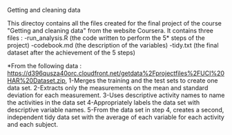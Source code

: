 
Getting and cleaning data

This directoy contains all the files created for the final project of the course "Getting and cleaning data" from the website Coursera. 
It contains three files :
-run_analysis.R (the code written to perform the 5* steps of the project)
-codebook.md (the description of the variables)
-tidy.txt (the final dataset after the achievement of the 5 steps)

*From the following data : https://d396qusza40orc.cloudfront.net/getdata%2Fprojectfiles%2FUCI%20HAR%20Dataset.zip,
1-Merges the training and the test sets to create one data set.
2-Extracts only the measurements on the mean and standard deviation for each measurement.
3-Uses descriptive activity names to name the activities in the data set
4-Appropriately labels the data set with descriptive variable names.
5-From the data set in step 4, creates a second, independent tidy data set with the average of each variable for each activity and each subject.
